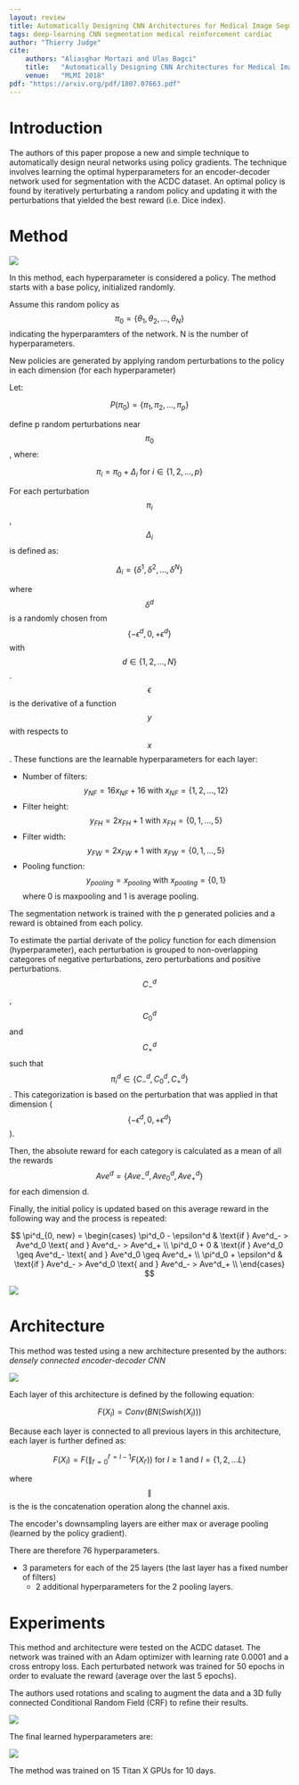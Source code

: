 ```yaml
---
layout: review
title: Automatically Designing CNN Architectures for Medical Image Segmentation
tags: deep-learning CNN segmentation medical reinforcement cardiac
author: "Thierry Judge"
cite:
    authors: "Aliasghar Mortazi and Ulas Bagci"
    title:   "Automatically Designing CNN Architectures for Medical Image Segmentation"
    venue:   "MLMI 2018"
pdf: "https://arxiv.org/pdf/1807.07663.pdf"
---
```



# Introduction

The authors of this paper propose a new and simple technique to automatically design neural networks using policy gradients.
The technique involves learning the optimal hyperparameters for an encoder-decoder network used for segmentation with the ACDC dataset. An optimal policy is found by iteratively perturbating a random policy and updating it with the perturbations that yielded the best reward (i.e. Dice index).



# Method
![](/deep-learning/images/AutomaticallyDesigningCNN/fig1.jpg)

In this method, each hyperparameter is considered a policy.
The method starts with a base policy, initialized randomly.

Assume this random policy as $$\pi_0 = \{\theta_1, \theta_2, ..., \theta_N\} $$ indicating the hyperparamters of the network. N is the number of hyperparameters.

New policies are generated by applying random perturbations to the policy in each dimension (for each hyperparameter)

Let:

$$
P(\pi_0) = \{\pi_1, \pi_2,..., \pi_p\}
$$

define p random perturbations near $$\pi_0$$, where:

$$
\pi_i = \pi_0 + \Delta_i \text{ for } i \in \{1, 2,..., p\}
$$

For each perturbation $$\pi_i$$, $$\Delta_i$$ is defined as:

$$
\Delta_i = \{\delta^1, \delta^2,..., \delta^N\}
$$

where $$\delta^d$$ is a randomly chosen from $$\{-\epsilon^d, 0, +\epsilon^d\}$$ with $$d \in \{1, 2,..., N\}$$. $$\epsilon$$ is the derivative of a function $$y$$ with respects to $$x$$.
These functions are the learnable hyperparameters for each layer:

* Number of filters: $$y_{NF} = 16x_{NF} + 16 \text{ with } x_{NF} = \{1, 2,..., 12\}$$
* Filter height: $$y_{FH} = 2x_{FH} + 1 \text{ with } x_{FH} = \{0, 1,..., 5\}$$
* Filter width: $$y_{FW} = 2x_{FW} + 1 \text{ with } x_{FW} = \{0, 1,..., 5\}$$
* Pooling function: $$y_{pooling} = x_{pooling} \text{ with } x_{pooling} = \{0, 1\}$$ where 0 is maxpooling and 1 is average pooling.

The segmentation network is trained with the p generated policies and a reward is obtained from each policy.

To estimate the partial derivate of the policy function for each dimension (hyperparameter), each perturbation is grouped to non-overlapping categores of negative perturbations, zero perturbations and positive perturbations. $$C^d_-$$, $$C^d_0$$ and $$C^d_+$$ such that $$\pi^d_i \in \{C^d_-, C^d_0, C^d_+\}$$. This categorization is based on the perturbation that was applied in that dimension ($$\{-\epsilon^d, 0, +\epsilon^d\} $$).

Then, the absolute reward for each category is calculated as a mean of all the rewards $$Ave^d = \{Ave^d_-, Ave^d_0, Ave^d_+\}$$ for each dimension d.

Finally, the initial policy is updated based on this average reward in the following way and the process is repeated:

$$
\pi^d_{0, new} = \begin{cases}
             \pi^d_0 - \epsilon^d & \text{if } Ave^d_- > Ave^d_0 \text{ and } Ave^d_- > Ave^d_+   \\
			\pi^d_0 + 0 & \text{if } Ave^d_0 \geq Ave^d_- \text{ and } Ave^d_0 \geq Ave^d_+   \\
			\pi^d_0 + \epsilon^d & \text{if } Ave^d_- > Ave^d_0 \text{ and } Ave^d_- > Ave^d_+   \\
			\end{cases}
$$


![](/deep-learning/images/AutomaticallyDesigningCNN/algo1.jpg)

# Architecture

This method was tested using a new architecture presented by the authors: *densely  connected encoder-decoder CNN*


![](/deep-learning/images/AutomaticallyDesigningCNN/fig2.jpg)

Each layer of this architecture is defined by the following equation:

$$
F(X_l) = Conv(BN(Swish(X_l)))
$$

Because each layer is connected to all previous layers in this architecture, each layer is further defined as:

$$F(X_l) = F( \parallel_{l' = 0}^{l'=l-1} F(X_{l'})) \text{ for } l \geq 1 \text{ and } l = \{1, 2,...L\}$$

where $$ \parallel $$ is the is the concatenation operation along the channel axis.

The encoder's downsampling layers are either max or average pooling (learned by the policy gradient).

There are therefore 76 hyperparameters.
  * 3 parameters for each of the 25 layers (the last layer has a fixed number of filters)
	* 2 additional hyperparameters for the 2 pooling layers.


# Experiments

This method and architecture were tested on the ACDC dataset. The network was trained with an Adam optimizer with learning rate 0.0001 and a cross entropy loss. Each perturbated network was trained for 50 epochs in order to evaluate the reward (average over the last 5 epochs).

The authors used rotations and scaling to augment the data and a 3D fully connected Conditional Random Field (CRF) to refine their results.

![](/deep-learning/images/AutomaticallyDesigningCNN/table1.jpg)


The final learned hyperparameters are:

![](/deep-learning/images/AutomaticallyDesigningCNN/fig3.jpg)

The method was trained on 15 Titan X GPUs for 10 days.
